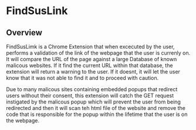 # FindSusLink

## Overview

FindSusLimk is a Chrome Extension that when excecuted by the user, performs a validation of the link of the webpage that the user is currenly on. It will compare the URL of the page against a large Database of known malicous websites. If it find the current URL within that database, the extension will return a warning to the user. If it doesnt, it will let the user know that it was not able to find it and to proceed with caution. 

Due to many malicous sites containing embedded popups that redirect users without their consent, this extension will catch the GET request instigated by the malicous popup which will prevent the user from being redirected and then it will scan teh html file of the website and remove the code that is responsible for the popup within the lifetime that the user is on the webpage.
